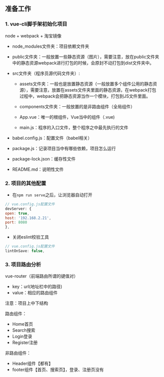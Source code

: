 
## 准备工作

### 1. vue-cli脚手架初始化项目

node + webpack + 淘宝镜像

* node_modules文件夹：项目依赖文件夹

* public文件夹：一般放置一些静态资源（图片），需要注意，放在public文件夹中的静态资源webpack进行打包的时候，会原封不动打包到dist文件夹中。

* src文件夹（程序员源代码文件夹）:

    * assets文件夹：一般也是放置静态资源（一般放置多个组件公用的静态资源），需要注意，放置在assets文件夹里面的静态资源，在webpack打包过程中，webpack会把静态资源当作一个模块，打包到JS文件里面。

    * components文件夹：一般放置的是非路由组件（全局组件）

    * App.vue：唯一的根组件，Vue当中的组件（.vue)

    * main.js：程序的入口文件，整个程序之中最先执行的文件

* babel.config.js：配置文件（babel相关）

* package.js：记录项目当中有哪些依赖，项目怎么运行

* package-lock.json：缓存性文件

* README.md：说明性文件

### 2. 项目的其他配置

* 在`npm run serve`之后，让浏览器自动打开

```js
// vue.config.js配置文件
devServer: {
open: true,
host: '192.168.2.21',
port: 8080
},
```

* 关闭eslint校验工具

```js
// vue.config.js配置文件
lintOnSave: false,
```

### 3. 项目路由分析

vue-router（前端路由所谓的键值对）
* key：url(地址栏中的路径)
* value：相应的路由组件

注意：项目上中下结构

路由组件：
* Home首页
* Search搜索
* Login登录
* Register注册

非路由组件：
* Header组件【都有】
* footer组件【首页、搜索页】，登录、注册页没有

